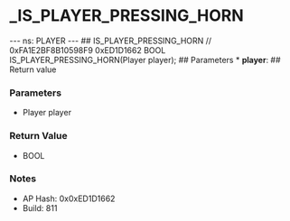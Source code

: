 # _IS_PLAYER_PRESSING_HORN

--- ns: PLAYER --- ## IS_PLAYER_PRESSING_HORN  // 0xFA1E2BF8B10598F9 0xED1D1662 BOOL IS_PLAYER_PRESSING_HORN(Player player);   ## Parameters * **player**:  ## Return value

### Parameters
* Player player

### Return Value
* BOOL

### Notes
* AP Hash: 0x0xED1D1662
* Build: 811

